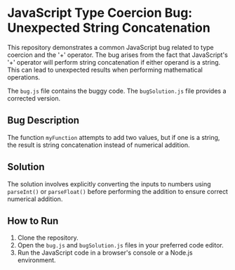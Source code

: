 # JavaScript Type Coercion Bug: Unexpected String Concatenation

This repository demonstrates a common JavaScript bug related to type coercion and the '+' operator.  The bug arises from the fact that JavaScript's '+' operator will perform string concatenation if either operand is a string. This can lead to unexpected results when performing mathematical operations.

The `bug.js` file contains the buggy code.  The `bugSolution.js` file provides a corrected version.

## Bug Description
The function `myFunction` attempts to add two values, but if one is a string, the result is string concatenation instead of numerical addition.

## Solution
The solution involves explicitly converting the inputs to numbers using `parseInt()` or `parseFloat()` before performing the addition to ensure correct numerical addition.

## How to Run
1. Clone the repository.
2. Open the `bug.js` and `bugSolution.js` files in your preferred code editor.
3. Run the JavaScript code in a browser's console or a Node.js environment.